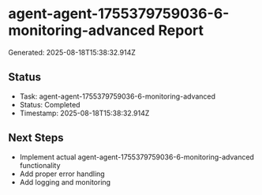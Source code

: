 # agent-agent-1755379759036-6-monitoring-advanced Report

Generated: 2025-08-18T15:38:32.914Z

## Status
- Task: agent-agent-1755379759036-6-monitoring-advanced
- Status: Completed
- Timestamp: 2025-08-18T15:38:32.914Z

## Next Steps
- Implement actual agent-agent-1755379759036-6-monitoring-advanced functionality
- Add proper error handling
- Add logging and monitoring
